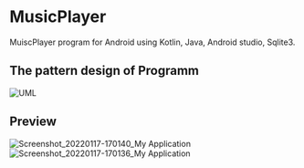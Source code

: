 # MusicPlayer
MuiscPlayer program for Android using Kotlin, Java, Android studio, Sqlite3.

## The pattern design of Programm
![UML](https://user-images.githubusercontent.com/76952603/150167460-ce1580c7-2fa6-4f1a-bf30-017db633c241.png)
## Preview

![Screenshot_20220117-170140_My Application](https://user-images.githubusercontent.com/76952603/149758292-f135a3a6-932a-4641-9a5c-650e60a7e290.jpg)
![Screenshot_20220117-170136_My Application](https://user-images.githubusercontent.com/76952603/149758297-748607ff-442b-4071-b542-d962c8676bfb.jpg)


